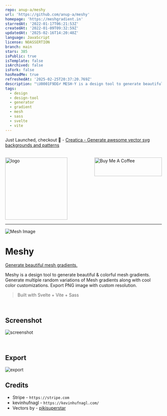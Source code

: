 ```yaml
---
repo: anup-a/meshy
url: 'https://github.com/anup-a/meshy'
homepage: 'https://meshgradient.in'
starredAt: '2022-01-17T06:21:53Z'
createdAt: '2022-01-09T09:32:59Z'
updatedAt: '2025-02-16T14:20:48Z'
language: JavaScript
license: NOASSERTION
branch: main
stars: 385
isPublic: true
isTemplate: false
isArchived: false
isFork: false
hasReadMe: true
refreshedAt: '2025-02-25T20:37:20.769Z'
description: "\U0001F9DE‍♂️ MESH·Y is a design tool to generate beautiful & colorful mesh gradients."
tags:
  - design
  - design-tool
  - generator
  - gradient
  - mesh
  - sass
  - svelte
  - vite
---
```



Just Launched, checkout 🚀 - [Creatica - Generate awesome vector svg backgrounds and patterns](https://creatica.app)

<br/>
<img src="./public/logo.png" alt="logo" width="200"/> <a href="https://www.buymeacoffee.com/anup" target="_blank"><img src="https://cdn.buymeacoffee.com/buttons/v2/default-yellow.png" alt="Buy Me A Coffee" align="right" style="height: 60px !important;width: 217px !important;" ></a>



---

![Mesh Image](./public/mesh.png)

# Meshy

[Generate beautiful mesh gradients.](https://meshgradient.in)

Meshy is a design tool to generate beautiful & colorful mesh gradients. Generate multiple random variations of Mesh gradients along with cool color customizations. Export PNG image with custom resolution.



> Built with Svelte + Vite + Sass

<br />

## Screenshot

![screenshot](./public/shot.webp)

<br />

## Export 

![export](./public/export.png)



## Credits

- Stripe - `https://stripe.com`
- kevinhufnagl - `https://kevinhufnagl.com/` 
- Vectors by - [pikisuperstar](https://www.freepik.com/vectors/background)
